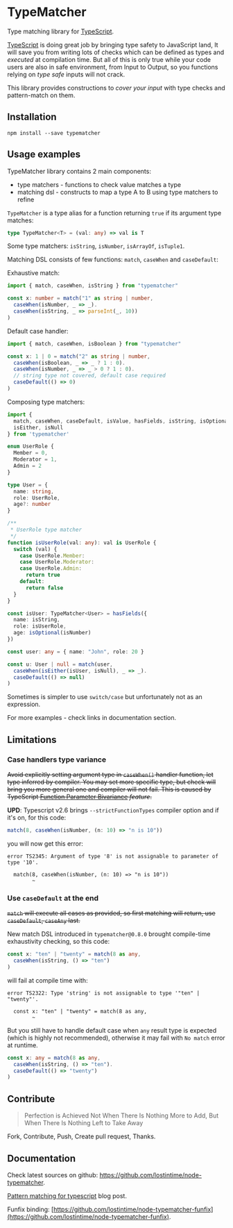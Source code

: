 TypeMatcher
===========

Type matching library for [TypeScript](http://www.typescriptlang.org/).

[TypeScript](http://www.typescriptlang.org/) is doing great job by bringing type safety 
to JavaScript land, It will save you from writing lots of checks which can be defined
as types and _executed_ at compilation time. But all of this is only true while your code users
are also in safe environment, from Input to Output, so you functions relying on 
_type safe_ inputs will not crack.

This library provides constructions to _cover your input_ with type checks and pattern-match on them.

## Installation

```
npm install --save typematcher
```

## Usage examples

TypeMatcher library contains 2 main components:
 
  * type matchers - functions to check value matches a type
  * matching dsl - constructs to map a type A to B using type matchers to refine

`TypeMatcher` is a type alias for a function returning `true` if its argument type matches:

```typescript
type TypeMatcher<T> = (val: any) => val is T
```

Some type matchers: `isString`, `isNumber`, `isArrayOf`, `isTuple1`.

Matching DSL consists of few functions: `match`, `caseWhen` and `caseDefault`:

Exhaustive match:

```typescript
import { match, caseWhen, isString } from "typematcher"

const x: number = match("1" as string | number,
  caseWhen(isNumber, _ => _).
  caseWhen(isString, _ => parseInt(_, 10))
)
```

Default case handler:

```typescript
import { match, caseWhen, isBoolean } from "typematcher"

const x: 1 | 0 = match("2" as string | number,
  caseWhen(isBoolean, _ => _ ? 1 : 0).
  caseWhen(isNumber, _ => _ > 0 ? 1 : 0).
  // string type not covered, default case required
  caseDefault(() => 0)
)
```

Composing type matchers:

```typescript
import {
  match, caseWhen, caseDefault, isValue, hasFields, isString, isOptional, isNumber,
  isEither, isNull
} from 'typematcher'

enum UserRole {
  Member = 0,
  Moderator = 1,
  Admin = 2
}

type User = {
  name: string,
  role: UserRole,
  age?: number
}

/**
 * UserRole type matcher
 */
function isUserRole(val: any): val is UserRole {
  switch (val) {
    case UserRole.Member:
    case UserRole.Moderator:
    case UserRole.Admin:
      return true
    default:
      return false
  }
}

const isUser: TypeMatcher<User> = hasFields({
  name: isString,
  role: isUserRole,
  age: isOptional(isNumber)
})

const user: any = { name: "John", role: 20 }

const u: User | null = match(user,
  caseWhen(isEither(isUser, isNull), _ => _).
  caseDefault(() => null)
)
```
Sometimes is simpler to use `switch/case` but unfortunately not as an expression.

For more examples - check links in documentation section.

## Limitations

### Case handlers type variance

~~Avoid explicitly setting argument type in `caseWhen()` handler function, let type inferred by compiler.
You may set more specific type, but check will bring you more general one and compiler will not fail.
This is caused by TypeScript [Function Parameter Bivariance](https://www.typescriptlang.org/docs/handbook/type-compatibility.html)
_feature_.~~

__UPD__: Typescript v2.6 brings `--strictFunctionTypes` compiler option and if it's on, for this code:

```typescript
match(8, caseWhen(isNumber, (n: 10) => "n is 10"))
```

you will now get this error:

```
error TS2345: Argument of type '8' is not assignable to parameter of type '10'.

  match(8, caseWhen(isNumber, (n: 10) => "n is 10"))
        ~
```

### Use `caseDefault` at the end

~~`match` will execute all cases as provided, so first matching will return,
use `caseDefault`, `caseAny` last.~~

New match DSL introduced in `typematcher@0.8.0` brought compile-time exhaustivity checking, so this code:

```typescript
const x: "ten" | "twenty" = match(8 as any, 
  caseWhen(isString, () => "ten")
)
```

will fail at compile time with:

```
error TS2322: Type 'string' is not assignable to type '"ten" | "twenty"'.

  const x: "ten" | "twenty" = match(8 as any,
        ~
```

But you still have to handle default case when `any` result type is expected (which is highly not recommended), otherwise it may fail with `No match` error at runtime.

```typescript
const x: any = match(8 as any, 
  caseWhen(isString, () => "ten").
  caseDefault(() => "twenty")
)
```

## Contribute

> Perfection is Achieved Not When There Is Nothing More to Add, 
> But When There Is Nothing Left to Take Away

Fork, Contribute, Push, Create pull request, Thanks. 

## Documentation

Check latest sources on github: https://github.com/lostintime/node-typematcher.

[Pattern matching for typescript](https://lostintimedev.com/2017/09/06/typematcher-pattern-matching-library-for-typescript.html) blog post.

Funfix binding: [https://github.com/lostintime/node-typematcher-funfix](https://github.com/lostintime/node-typematcher-funfix).
